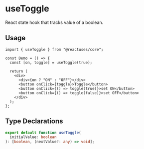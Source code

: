 # useToggle

React state hook that tracks value of a boolean.

## Usage

```tsx
import { useToggle } from "@reactuses/core";

const Demo = () => {
  const [on, toggle] = useToggle(true);

  return (
    <div>
      <div>{on ? "ON" : "OFF"}</div>
      <button onClick={toggle}>Toggle</button>
      <button onClick={() => toggle(true)}>set ON</button>
      <button onClick={() => toggle(false)}>set OFF</button>
    </div>
  );
};
```

## Type Declarations

```ts
export default function useToggle(
  initialValue: boolean
): [boolean, (nextValue?: any) => void];
```
